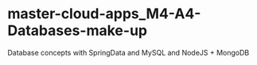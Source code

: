 # master-cloud-apps_M4-A4-Databases-make-up
Database concepts with SpringData and MySQL and NodeJS + MongoDB
